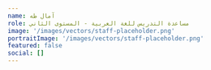 ```yaml
---
name: آمال طه
role: مساعدة التدريس للغة العربية - المستوى الثاني
image: '/images/vectors/staff-placeholder.png'
portraitImage: '/images/vectors/staff-placeholder.png'
featured: false
social: []
---
```

